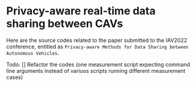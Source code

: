 # Privacy-aware real-time data sharing between CAVs

Here are the source codes related to the paper submitted to the IAV2022 conference, entitled as `Privacy-aware Methods for Data Sharing between Autonomous Vehicles`.


Todo:
[] Refactor the codes (one measurement script expecting command line arguments instead of variuos scripts running different measurement cases)
